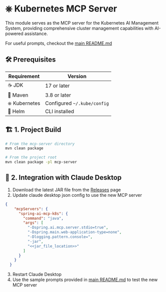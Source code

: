 # ⎈ Kubernetes MCP Server

This module serves as the MCP server for the Kubernetes AI Management System, providing comprehensive cluster management capabilities with AI-powered assistance.

For useful prompts, checkout the [main README.md](../README.md)

## 🛠️ Prerequisites

| Requirement | Version |
|------------|----------|
| ☕ JDK | 17 or later |
| 🧰 Maven | 3.8 or later |
| ⎈ Kubernetes | Configured `~/.kube/config` |
| 🎡 Helm | CLI installed |

## 🏗️ 1. Project Build

```bash
# From the mcp-server directory
mvn clean package

# From the project root
mvn clean package -pl mcp-server
```


## 🤝 2. Integration with Claude Desktop

1. Download the latest JAR file from the [Releases](https://github.com/hariohmprasath/k8s-ai/releases) page
2. Update claude desktop json config to use the new MCP server
```json
{
    "mcpServers": {
      "spring-ai-mcp-k8s": {
        "command": "java",
        "args": [
          "-Dspring.ai.mcp.server.stdio=true",
          "-Dspring.main.web-application-type=none",
          "-Dlogging.pattern.console=",
          "-jar",          
          "<<jar_file_location>>"
        ]
      }
    }
  }
```

3. Restart Claude Desktop
4. Use the sample prompts provided in [main README.md](../README.md) to test the new MCP server
